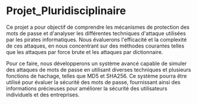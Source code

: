 # Projet_Pluridisciplinaire

Ce projet a pour objectif de comprendre les mécanismes de protection des mots de passe et
d'analyser les différentes techniques d'attaque utilisées par les pirates informatiques. Nous
évaluerons l'efficacité et la complexité de ces attaques, en nous concentrant sur des méthodes
courantes telles que les attaques par force brute et les attaques par dictionnaire.

Pour ce faire, nous développerons un système avancé capable de simuler des attaques de mots de passe en utilisant diverses techniques et plusieurs fonctions de hachage, telles que MD5 et SHA256. Ce système pourra être utilisé pour évaluer la sécurité des mots de passe, fournissant ainsi des
informations précieuses pour améliorer la sécurité des utilisateurs individuels et des entreprises.
